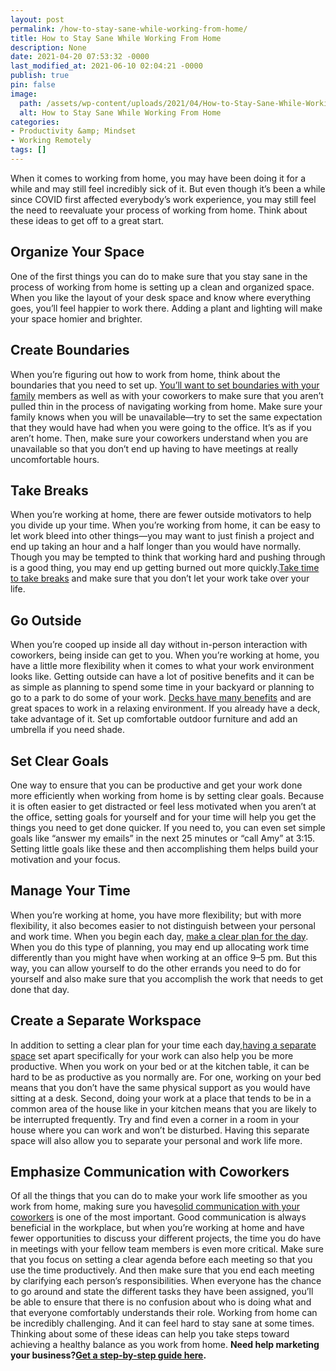 ```yaml
---
layout: post
permalink: /how-to-stay-sane-while-working-from-home/
title: How to Stay Sane While Working From Home
description: None
date: 2021-04-20 07:53:32 -0000
last_modified_at: 2021-06-10 02:04:21 -0000
publish: true
pin: false
image:
  path: /assets/wp-content/uploads/2021/04/How-to-Stay-Sane-While-Working-From-Home.jpg
  alt: How to Stay Sane While Working From Home
categories:
- Productivity &amp; Mindset
- Working Remotely
tags: []
---
```

When it comes to working from home, you may have been doing it for a while and may still feel incredibly sick of it. But even though it’s been a while since COVID first affected everybody’s work experience, you may still feel the need to reevaluate your process of working from home. Think about these ideas to get off to a great start.

## **Organize Your Space**

One of the first things you can do to make sure that you stay sane in the process of working from home is setting up a clean and organized space. When you like the layout of your desk space and know where everything goes, you’ll feel happier to work there. Adding a plant and lighting will make your space homier and brighter.

## **Create Boundaries**

When you’re figuring out how to work from home, think about the boundaries that you need to set up. [You’ll want to set boundaries with your family](https://experiencelife.com/article/how-to-set-boundaries-between-work-and-home/) members as well as with your coworkers to make sure that you aren’t pulled thin in the process of navigating working from home. Make sure your family knows when you will be unavailable—try to set the same expectation that they would have had when you were going to the office. It’s as if you aren’t home. Then, make sure your coworkers understand when you are unavailable so that you don’t end up having to have meetings at really uncomfortable hours.

## **Take Breaks**

When you’re working at home, there are fewer outside motivators to help you divide up your time. When you’re working from home, it can be easy to let work bleed into other things—you may want to just finish a project and end up taking an hour and a half longer than you would have normally. Though you may be tempted to think that working hard and pushing through is a good thing, you may end up getting burned out more quickly.[Take time to take breaks](https://taluspay.com/blog/working-from-home-give-yourself-a-break/) and make sure that you don’t let your work take over your life.

## **Go Outside**

When you’re cooped up inside all day without in-person interaction with coworkers, being inside can get to you. When you’re working at home, you have a little more flexibility when it comes to what your work environment looks like. Getting outside can have a lot of positive benefits and it can be as simple as planning to spend some time in your backyard or planning to go to a park to do some of your work. [Decks have many benefits](https://keystonecustomdecks.com/deck-builder-rochester-ny) and are great spaces to work in a relaxing environment. If you already have a deck, take advantage of it. Set up comfortable outdoor furniture and add an umbrella if you need shade.

## **Set Clear Goals**

One way to ensure that you can be productive and get your work done more efficiently when working from home is by setting clear goals. Because it is often easier to get distracted or feel less motivated when you aren’t at the office, setting goals for yourself and for your time will help you get the things you need to get done quicker. If you need to, you can even set simple goals like “answer my emails” in the next 25 minutes or “call Amy” at 3:15. Setting little goals like these and then accomplishing them helps build your motivation and your focus.

## **Manage Your Time**

When you’re working at home, you have more flexibility; but with more flexibility, it also becomes easier to not distinguish between your personal and work time. When you begin each day, [make a clear plan for the day](https://www.iedunote.com/planning-nature-importance-types). When you do this type of planning, you may end up allocating work time differently than you might have when working at an office 9–5 pm. But this way, you can allow yourself to do the other errands you need to do for yourself and also make sure that you accomplish the work that needs to get done that day.

## **Create a Separate Workspace**

In addition to setting a clear plan for your time each day,[having a separate space](https://smallbusiness.co.uk/setting-up-a-home-office-2544509/) set apart specifically for your work can also help you be more productive. When you work on your bed or at the kitchen table, it can be hard to be as productive as you normally are. For one, working on your bed means that you don’t have the same physical support as you would have sitting at a desk. Second, doing your work at a place that tends to be in a common area of the house like in your kitchen means that you are likely to be interrupted frequently. Try and find even a corner in a room in your house where you can work and won’t be disturbed. Having this separate space will also allow you to separate your personal and work life more.

## **Emphasize Communication with Coworkers**

Of all the things that you can do to make your work life smoother as you work from home, making sure you have[solid communication with your coworkers](https://www.uschamber.com/co/run/human-resources/improving-remote-team-communication) is one of the most important. Good communication is always beneficial in the workplace, but when you’re working at home and have fewer opportunities to discuss your different projects, the time you do have in meetings with your fellow team members is even more critical. Make sure that you focus on setting a clear agenda before each meeting so that you use the time productively. And then make sure that you end each meeting by clarifying each person’s responsibilities. When everyone has the chance to go around and state the different tasks they have been assigned, you’ll be able to ensure that there is no confusion about who is doing what and that everyone comfortably understands their role. Working from home can be incredibly challenging. And it can feel hard to stay sane at some times. Thinking about some of these ideas can help you take steps toward achieving a healthy balance as you work from home. **Need help marketing your business?**[**Get a step-by-step guide here**](https://ebook.katebagoy.com/lto?_ga=2.230819611.566902729.1617743629-1822009739.1607630732)**.**
